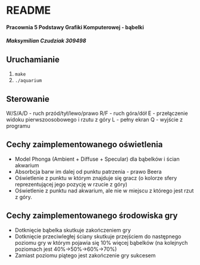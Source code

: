 # README 
#### Pracownia 5 Podstawy Grafiki Komputerowej - bąbelki
##### Maksymilian Czudziak 309498

## Uruchamianie
1. `make`
2. `./aquarium`

## Sterowanie
W/S/A/D - ruch przód/tył/lewo/prawo
R/F - ruch góra/dół
E - przełączenie widoku pierwszoosobowego i rzutu z góry
L - pełny ekran
Q - wyjście z programu

## Cechy zaimplementowanego oświetlenia
- Model Phonga (Ambient + Diffuse + Specular) dla bąbelków i ścian akwarium
- Absorbcja barw im dalej od punktu patrzenia - prawo Beera
- Oświetlenie z punktu w którym znajduje się gracz (o kolorze sfery reprezentującej jego pozycję w rzucie z góry)
- Oświetlenie z punktu nad akwarium, ale nie w miejscu z którego jest rzut z góry.

## Cechy zaimplementowanego środowiska gry
- Dotknięcie bąbelka skutkuje zakończeniem gry
- Dotknięcie przeciwległej ściany skutkuje przejściem do następnego poziomu gry w którym pojawia się 10% więcej bąbelków (na kolejnych poziomach jest 40%->50%->60%->70%)
- Zamiast poziomu piątego jest zakończenie gry sukcesem